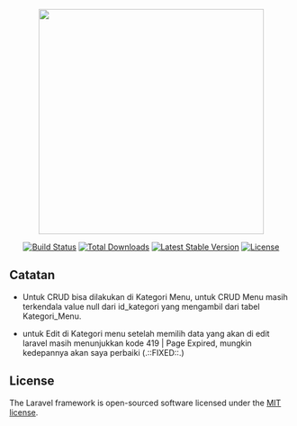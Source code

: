 <p align="center"><img src="https://res.cloudinary.com/dtfbvvkyp/image/upload/v1566331377/laravel-logolockup-cmyk-red.svg" width="400"></p>

<p align="center">
<a href="https://travis-ci.org/laravel/framework"><img src="https://travis-ci.org/laravel/framework.svg" alt="Build Status"></a>
<a href="https://packagist.org/packages/laravel/framework"><img src="https://poser.pugx.org/laravel/framework/d/total.svg" alt="Total Downloads"></a>
<a href="https://packagist.org/packages/laravel/framework"><img src="https://poser.pugx.org/laravel/framework/v/stable.svg" alt="Latest Stable Version"></a>
<a href="https://packagist.org/packages/laravel/framework"><img src="https://poser.pugx.org/laravel/framework/license.svg" alt="License"></a>
</p>

## Catatan

 - Untuk CRUD bisa dilakukan di Kategori Menu, untuk CRUD Menu masih terkendala value null dari id_kategori yang mengambil dari tabel    Kategori_Menu. 

- untuk Edit di Kategori menu setelah memilih data yang akan di edit laravel masih menunjukkan kode 419 | Page Expired, mungkin kedepannya akan saya perbaiki (.::FIXED::.)


## License

The Laravel framework is open-sourced software licensed under the [MIT license](https://opensource.org/licenses/MIT).
